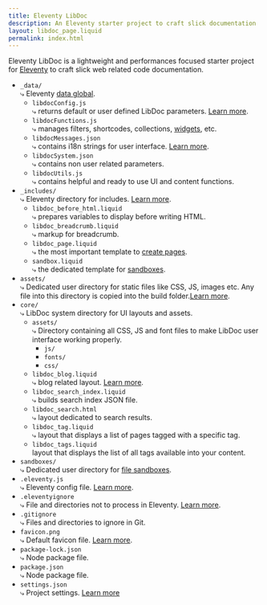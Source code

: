 ```yaml
---
title: Eleventy LibDoc
description: An Eleventy starter project to craft slick documentation
layout: libdoc_page.liquid
permalink: index.html
---
```

Eleventy LibDoc is a lightweight and performances focused starter project for [Eleventy][11ty] to craft slick web related code documentation.

* `_data/` <br>⤷  Eleventy [data global](https://www.11ty.dev/docs/data-global/).
    * `libdocConfig.js` <br>⤷ returns default or user defined LibDoc parameters. [Learn more](/content/configuration/index.md).
    * `libdocFunctions.js` <br>⤷ manages filters, shortcodes, collections, [widgets](/content/creating-content/widgets/), etc. 
    * `libdocMessages.json` <br>⤷ contains i18n strings for user interface. [Learn more](/content/configuration/lang.md).
    * `libdocSystem.json` <br>⤷ contains non user related parameters.
    * `libdocUtils.js` <br>⤷ contains helpful and ready to use UI and content functions.
* `_includes/` <br>⤷ Eleventy directory for includes. [Learn more](https://www.11ty.dev/docs/config/#directory-for-includes).
    * `libdoc_before_html.liquid` <br>⤷ prepares variables to display before writing HTML.
    * `libdoc_breadcrumb.liquid` <br>⤷ markup for breadcrumb.
    * `libdoc_page.liquid` <br>⤷ the most important template to [create pages](/content/creating-content/index.md).
    * `sandbox.liquid` <br>⤷ the dedicated template for [sandboxes](/content/creating-content/widgets/sandboxes.md).
* `assets/` <br>⤷ Dedicated user directory for static files like CSS, JS, images etc. Any file into this directory is copied into the build folder.[Learn more](https://www.11ty.dev/docs/copy/).
* `core/` <br>⤷ LibDoc system directory for UI layouts and assets.
    * `assets/` <br>⤷ Directory containing all CSS, JS and font files to make LibDoc user interface working properly.
        * `js/`
        * `fonts/`
        * `css/`
    * `libdoc_blog.liquid` <br>⤷ blog related layout. [Learn more](/content/creating-content/blogging.md).
    * `libdoc_search_index.liquid` <br>⤷ builds search index JSON file.
    * `libdoc_search.html` <br>⤷ layout dedicated to search results.
    * `libdoc_tag.liquid` <br>⤷ layout that displays a list of pages tagged with a specific tag.
    * `libdoc_tags.liquid`<br>layout that displays the list of all tags available into your content.
* `sandboxes/` <br>⤷ Dedicated user directory for [file sandboxes](/content/creating-content/widgets/sandboxes.md#file-sandbox).
* `.eleventy.js` <br>⤷ Eleventy config file. [Learn more](https://www.11ty.dev/docs/config/).
* `.eleventyignore` <br>⤷ File and directories not to process in Eleventy. [Learn more](https://www.11ty.dev/docs/ignores/).
* `.gitignore` <br>⤷ Files and directories to ignore in Git.
* `favicon.png` <br>⤷ Default favicon file. [Learn more](/content/configuration/favicon.md).
* `package-lock.json` <br>⤷ Node package file.
* `package.json` <br>⤷ Node package file.
* `settings.json` <br>⤷ Project settings. [Learn more](/content/configuration/index.md)

[11ty]: https://www.11ty.dev/
